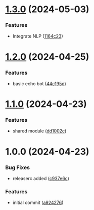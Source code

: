 # [1.3.0](https://github.com/baileynyx/scrumbag_pm/compare/v1.2.0...v1.3.0) (2024-05-03)


### Features

* Integrate NLP ([1164c23](https://github.com/baileynyx/scrumbag_pm/commit/1164c23266cb30e73e73657fc100c44772dda4ad))

# [1.2.0](https://github.com/baileynyx/scrumbag_pm/compare/v1.1.0...v1.2.0) (2024-04-25)


### Features

* basic echo bot ([44c195d](https://github.com/baileynyx/scrumbag_pm/commit/44c195d052f40a93e9005f096c898b576f3b0b48))

# [1.1.0](https://github.com/baileynyx/scrumbag_pm/compare/v1.0.0...v1.1.0) (2024-04-23)


### Features

* shared module ([dd1002c](https://github.com/baileynyx/scrumbag_pm/commit/dd1002cd3f0c8bb7e9b329ab76bfe9bc80462d58))

# 1.0.0 (2024-04-23)


### Bug Fixes

* releaserc added ([c937e6c](https://github.com/baileynyx/scrumbag_pm/commit/c937e6cc2526aaa293083dacfc273d7a3430ec9e))


### Features

* initial commit ([a924276](https://github.com/baileynyx/scrumbag_pm/commit/a92427617fba96670b36c631e176bf180a342fb4))
